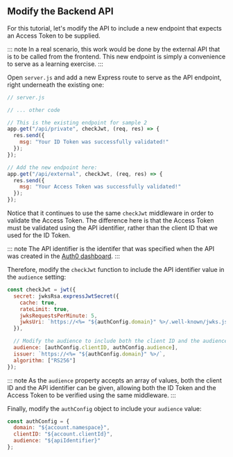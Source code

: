 <!-- markdownlint-disable MD002 MD041 -->

## Modify the Backend API

For this tutorial, let's modify the API to include a new endpoint that expects an Access Token to be supplied.

::: note
In a real scenario, this work would be done by the external API that is to be called from the frontend. This new endpoint is simply a convenience to serve as a learning exercise.
:::

Open `server.js` and add a new Express route to serve as the API endpoint, right underneath the existing one:

```js
// server.js

// ... other code

// This is the existing endpoint for sample 2
app.get("/api/private", checkJwt, (req, res) => {
  res.send({
    msg: "Your ID Token was successfully validated!"
  });
});

// Add the new endpoint here:
app.get("/api/external", checkJwt, (req, res) => {
  res.send({
    msg: "Your Access Token was successfully validated!"
  });
});
```

Notice that it continues to use the same `checkJwt` middleware in order to validate the Access Token. The difference here is that the Access Token must be validated using the API identifier, rather than the client ID that we used for the ID Token.

::: note
The API identifier is the identifer that was specified when the API was created in the [Auth0 dashboard](${manage_url}/#/apis).
:::

Therefore, modify the `checkJwt` function to include the API identifier value in the `audience` setting:

```js
const checkJwt = jwt({
  secret: jwksRsa.expressJwtSecret({
    cache: true,
    rateLimit: true,
    jwksRequestsPerMinute: 5,
    jwksUri: `https://<%= "${authConfig.domain}" %>/.well-known/jwks.json`
  }),

  // Modify the audience to include both the client ID and the audience from configuration in an array
  audience: [authConfig.clientID, authConfig.audience],
  issuer: `https://<%= "${authConfig.domain}" %>/`,
  algorithm: ["RS256"]
});
```

::: note
As the `audience` property accepts an array of values, both the client ID and the API identifier can be given, allowing both the ID Token and the Access Token to be verified using the same middleware.
:::

Finally, modify the `authConfig` object to include your `audience` value:

```js
const authConfig = {
  domain: "${account.namespace}",
  clientID: "${account.clientId}",
  audience: "${apiIdentifier}"
};
```
